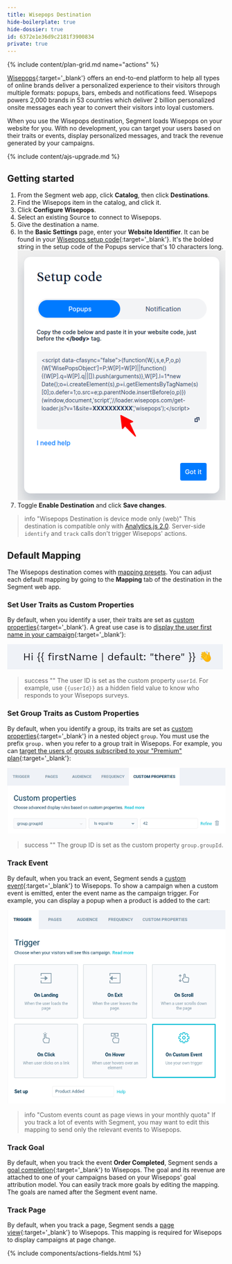 ```yaml
---
title: Wisepops Destination
hide-boilerplate: true
hide-dossier: true
id: 6372e1e36d9c2181f3900834
private: true
---
```


{% include content/plan-grid.md name="actions" %}

[Wisepops](https://wisepops.com/){:target='_blank'} offers an end-to-end platform to help all types of online brands deliver a personalized experience to their visitors through multiple formats: popups, bars, embeds and notifications feed.
Wisepops powers 2,000 brands in 53 countries which deliver 2 billion personalized onsite messages each year to convert their visitors into loyal customers.

When you use the Wisepops destination, Segment loads Wisepops on your website for you. With no development, you can target your users based on their traits or events, display personalized messages, and track the revenue generated by your campaigns.

{% include content/ajs-upgrade.md %}


## Getting started

1. From the Segment web app, click **Catalog**, then click **Destinations**.
2. Find the Wisepops item in the catalog, and click it.
3. Click **Configure Wisepops**.
4. Select an existing Source to connect to Wisepops.
5. Give the destination a name.
6. In the **Basic Settings** page, enter your **Website Identifier**. It can be found in your [Wisepops setup code](https://app.wisepops.com/f/settings/websites){:target='_blank'}. It's the bolded string in the setup code of the Popups service that's 10 characters long.
   ![Wisepops setup code](images/wisepops-setup-code.png)
7. Toggle **Enable Destination** and click **Save changes**.

> info "Wisepops Destination is device mode only (web)"
> This destination is compatible only with [Analytics.js 2.0](/docs/connections/sources/catalog/libraries/website/javascript/). Server-side `identify` and `track` calls don't trigger Wisepops' actions.


## Default Mapping

The Wisepops destination comes with [mapping presets](#available-presets). You can adjust each default mapping by going to the **Mapping** tab of the destination in the Segment web app.

### Set User Traits as Custom Properties

By default, when you identify a user, their traits are set as [custom properties](https://support.wisepops.com/article/yrdyv1tfih-set-up-custom-properties){:target='_blank'}.
A great use case is to [display the user first name in your campaign](https://support.wisepops.com/article/snksb93jrq-personalize-the-content-of-your-popup-on-the-fly){:target='_blank'}:

![User first name](images/wisepops-user-first-name.png)

> success ""
> The user ID is set as the custom property `userId`. For example, use `{{userId}}` as a hidden field value to know who responds to your Wisepops surveys.

### Set Group Traits as Custom Properties

By default, when you identify a group, its traits are set as [custom properties](https://support.wisepops.com/article/yrdyv1tfih-set-up-custom-properties){:target='_blank'} in a nested object `group`.
You must use the prefix `group.` when you refer to a group trait in Wisepops.
For example, you can [target the users of groups subscribed to your "Premium" plan](https://support.wisepops.com/article/yrdyv1tfih-set-up-custom-properties#defining-custom-conditions){:target='_blank'}:

![Group ID](images/wisepops-group-id.png)

> success ""
> The group ID is set as the custom property `group.groupId`.

### Track Event

By default, when you track an event, Segment sends a [custom event](https://support.wisepops.com/article/zbpq1z0exk-set-up-custom-events-to-trigger-popups){:target='_blank'} to Wisepops.
To show a campaign when a custom event is emitted, enter the event name as the campaign trigger.
For example, you can display a popup when a product is added to the cart:

![Event Product Added](images/wisepops-custom-event.png)

> info "Custom events count as page views in your monthly quota"
> If you track a lot of events with Segment, you may want to edit this mapping to send only the relevant events to Wisepops.

### Track Goal

By default, when you track the event **Order Completed**, Segment sends a [goal completion](https://support.wisepops.com/article/mx3z8na6yb-set-up-goal-tracking){:target='_blank'} to Wisepops.
The goal and its revenue are attached to one of your campaigns based on your Wisepops' goal attribution model.
You can easily track more goals by editing the mapping.
The goals are named after the Segment event name.

### Track Page

By default, when you track a page, Segment sends a [page view](https://support.wisepops.com/article/uymb5lywhi-wisepops-on-single-page-applications){:target='_blank'} to Wisepops.
This mapping is required for Wisepops to display campaigns at page change.


{% include components/actions-fields.html %}
